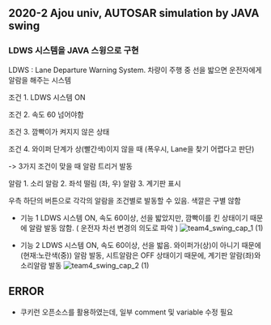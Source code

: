 ## 2020-2 Ajou univ, AUTOSAR simulation by JAVA swing

### LDWS 시스템을 JAVA 스윙으로 구현

LDWS : Lane Departure Warning System. 차량이 주행 중 선을 밟으면 운전자에게 알람을 해주는 시스템

조건 1. LDWS 시스템 ON

조건 2. 속도 60 넘어야함

조건 3. 깜빡이가 켜지지 않은 상태

조건 4. 와이퍼 단계가 상(빨간색)이지 않을 때 (폭우시, Lane을 찾기 어렵다고 판단) 

-> 3가지 조건이 맞을 때 알람 트리거 발동

알람 1. 소리
알람 2. 좌석 떨림 (좌, 우)
알람 3. 계기판 표시

우측 하단의 버튼으로 각각의 알람을 조건별로 발동할 수 있음.
색깔은 구별 않함 

- 기능 1
 LDWS 시스템 ON, 속도 60이상, 선을 밟았지만, 깜빡이를 킨 상태이기 때문에 알람 발동 않함. ( 운전자 차선 변경의 의도로 파악 )
![team4_swing_cap_1 (1)](https://user-images.githubusercontent.com/17956765/110782067-07180d00-82aa-11eb-9388-6e0d72725b1d.PNG)

- 기능 2
 LDWS 시스템 ON, 속도 60이상, 선을 밟음. 와이퍼가(상)이 아니기 때문에(현재:노란색(중)) 알람 발동, 시트알람은 OFF 상태이기 때문에, 계기판 알람(좌)와 소리알람 발동
![team4_swing_cap_2 (1)](https://user-images.githubusercontent.com/17956765/110782138-1e56fa80-82aa-11eb-8a81-4b00ada2d663.PNG)


## ERROR
- 쿠키런 오픈소스를 활용하였는데, 일부 comment 및 variable 수정 필요 
